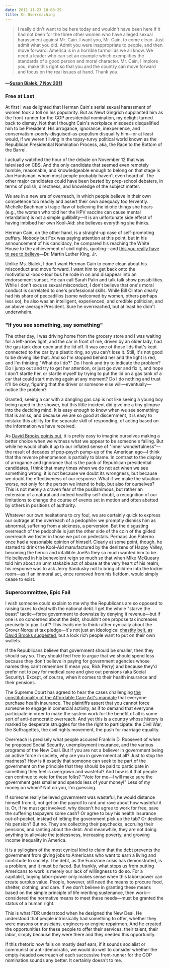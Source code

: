```yaml
---
date: 2011-11-23 18:08:29
title: On Overreaching
---
```


> I really didn't want to be here today and wouldn't have been here if it had not been for the three other women who have alleged sexual harassment against Mr. Cain. I want you, Mr. Cain, to come clean. Just admit what you did. Admit you were inappropriate to people, and then move forward. America is in a horrible turmoil as we all know. We need a leader who can set an example which exemplifies the standards of a good person and moral character. Mr. Cain, I implore you, make this right so that you and the country can move forward and focus on the real issues at hand. Thank you.
#### —[Susan Bialek, 7 Nov 2011](http://www.politico.com/news/stories/1111/67772_Page2.html)

### Free at Last
At first I was delighted that Herman Cain's serial sexual harassment of women took a toll on his popularity. But as Newt Gingrich supplanted him as the front-runner for the GOP presidential nomination, my delight turned back to dismay. Not that I thought Cain's workplace misdeeds disqualified him to be President. His arrogance, ignorance, inexperience, and conservatism-poorly-disguised-as-populism disqualify him—or at least would, if we weren't living in the topsy-turvy political world known as the Republican Presidential Nomination Process, aka, the Race to the Bottom of the Barrel.

I actually watched the hour of the debate on November 12 that was televised on CBS. And the only candidate that seemed even remotely humble, reasonable, and knowledgeable enough to belong on that stage is Jon Huntsman, whom most people probably haven't even heard of. The other major candidates could have been bested by prep-school debaters, in terms of polish, directness, and knowledge of the subject matter.

We are in a new era of overreach, in which people believe in their own competence too readily and assert their own adequacy too fervently. Michelle Bachman's tragic flaw of believing the idiotic things she hears (e.g., the woman who told her the HPV vaccine can cause mental retardation) is not a simple gullibility—it is an unfortunate side effect of having imbibed her own Kool-Aid: she believes everything she thinks.

Herman Cain, on the other hand, is a straight-up case of self-promoting puffery. Nobody but Fox was paying attention at this point, but in his announcement of his candidacy, he compared his reaching the White House to the achievement of civil rights, quoting—and [this you really have to see to believe](http://www.youtube.com/watch?v=QoBH8a_HgyM)—Dr. Martin Luther King, Jr.

Unlike Ms. Bialek, I don't want Herman Cain to come clean about his misconduct and move forward. I want him to get back onto the motivational-book-tour bus he rode in on and disappear into an endorsement sunset. He can call Sarah Palin and talk talk show possibilities. While I don't excuse sexual misconduct, I don't believe that one's moral conduct is correlated to one's professional skills. While Bill Clinton clearly had his share of peccadillos (some welcomed by women, others perhaps less so), he also was an intelligent, experienced, and credible politician, and an above-average President. Sure he overreached, but at least he didn't underwhelm.

### "If you see something, say something"
The other day, I was driving home from the grocery store and I was waiting for a left-arrow light, and the car in front of me, driven by an older lady, had the gas tank door open and the lid off. It was one of those lids that's kept connected to the car by a plastic ring, so you can't lose it. Still, it's not good to be driving like that. And so I'm stopped behind her and the light is red, and I'm thinking "What do I do?" Do I honk and try to indicate the problem? Do I jump out and try to get her attention, or just go over and fix it, and hope I don't startle her, or startle myself by trying to put the lid on a gas tank of a car that could start moving again at any moment? Do I do nothing and trust it'll be okay, figuring that the driver or someone else will—eventually—notice the problem?

Granted, seeing a car with a dangling gas cap is not like seeing a young boy being raped in the shower, but this little incident did give me a tiny glimpse into the deciding mind. It is easy enough to know when we see something that is amiss, and because we are so good at discernment, it is easy to mistake this ability for the separate skill of responding, of acting based on the information we have received.

As [David Brooks points out](http://www.nytimes.com/2011/11/15/opinion/brooks-lets-all-feel-superior.html), it is pretty easy to imagine ourselves making a better choice when we witness what we appear to be someone's failing. But while he would chalk it up to our inflated sense of "inner wonderfulness"—the result of decades of pop-psych pump-up of the American ego—I think that the reverse phenomenon is partially to blame. In contrast to the display of arrogance and ignorance that is the pack of Republican presidential candidates, I think that many times when we do not act when we see something wrong, it is not because we doubt its wrongness, but because we doubt the effectiveness of our response. What if we make the situation worse, not only for the person we intend to help, but also for ourselves? This is not merely a craven fear of the pusillanimous, but rather an extension of a natural and indeed healthy self-doubt, a recognition of our limitations to change the course of events set in motion and often abetted by others in positions of authority.

Whatever our own hesitations to cry foul, we are certainly quick to express our outrage at the overreach of a pedophile: we promptly dismiss him as abnormal, suffering from a sickness, a perversion. But the disgusting overreach of the pedophile is just the other side of the coin of the gilded overreach we foster in those we put on pedestals. Perhaps Joe Paterno once had a reasonable opinion of himself. Clearly at some point, though, he started to drink the Kool-Aid manufactured by the denizens of Happy Valley, becoming the heroic and infallible JoePa they so much wanted him to be. He believed in his benevolent reign so much so that when Mike McQueary told him about an unmistakable act of abuse at the very heart of his realm, his response was to ask Jerry Sandusky not to bring children into the locker room—as if an immoral act, once removed from his fiefdom, would simply cease to exist.

### Supercommittee, Epic Fail
I wish someone could explain to me why the Republicans are so opposed to raising taxes to deal with the national debt. I get the whole "starve the beast" tactic—force government to downsize by denying it revenue—but if one is so concerned about the debt, shouldn't one propose tax increases precisely to pay it off? This leads me to think rather cynically about the Grover Norquist tax pledge—it's not just an ideological [chastity belt, as David Brooks suggested](http://www.nytimes.com/2011/11/22/opinion/brooks-the-two-moons.html), but a lock rich people want to put on their own wallets.

If the Republicans believe that government should be smaller, then they should say so. They should feel free to argue that we should spend less because they don't believe in paying for government agencies whose names they can't remember (I mean you, Rick Perry) and because they'd prefer not to pay for medical care and give out pensions (aka Social Security). Except, of course, when it comes to their health insurance and their pensions.

The Supreme Court has agreed to hear the cases challenging [the constitutionality of the Affordable Care Act's mandate](http://www.scotusblog.com/?p=131544) that everyone purchase health insurance. The plaintiffs assert that you cannot force someone to engage in comercial activity, as if to demand that everyone participate in order to make the system work for the benefit of all is some sort of anti-democratic overreach. And yet this is a country whose history is marked by desperate struggles for the the right to participate: the Civil War, the Suffragettes, the civil rights movement, the push for marriage equality.

Overreach is precisely what people accused Franklin D. Roosevelt of when he proposed Social Security, unemployment insurance, and the various programs of the New Deal. But if you are not a believer in government being an active force in society, why are you in government at all? Just to stop the madness? How is it exactly that someone can seek to be part of the government on the principle that they should be paid to participate in something they feel is overgrown and wasteful? And how is it that people can continue to vote for these folks? "Vote for me—I will make sure the government gets smaller and spends less of your money!" Less of my money on whom? Not on you, I'm guessing.

If someone really believed government was wasteful, he would distance himself from it, not get on the payroll to rant and rave about how wasteful it is. Or, if he must get involved, why doesn't he agree to work for free, save the suffering taxpayers some cash? Or agree to buy his health insurance out-of-pocket, instead of letting the government pick up the tab? Or decline his pension? But no. They are collecting their paychecks, accruing their pensions, and ranting about the debt. And meanwhile, they are not doing anything to alleviate the joblessness, increasing poverty, and growing income inequality in America.

It is a syllogism of the most cynical kind to claim that the debt prevents the government from giving jobs to Americans who want to earn a living and contribute to society. The debt, as the Eurozone crisis has demonstrated, is a problem, and it must be faced. But frankly, what stops us from putting Americans to work is merely our lack of willingness to do so. For a capitalist, buying labor-power only makes sense when this labor-power can create surplus value. People, however, still need the means to procure food, shelter, clothing, and care. If we don't believe in granting these means based on the simple principle of life meriting sustenance, then work—considered the normative means to meet these needs—must be granted the status of a human right.

This is what FDR understood when he designed the New Deal. He understood that people intrinsically had something to offer, whether they were masons or musicians, engineers or engine repairmen. And he created the opportunities for these people to offer their services, their talent, their labor, simply because they were there and they needed this opportunity.

If this rhetoric now falls on mostly deaf ears, if it sounds socialist or communist or anti-democratic, we would do well to consider whether the empty-headed overreach of each successive front-runner for the GOP nomination sounds any better. It certainly doesn't to me.
